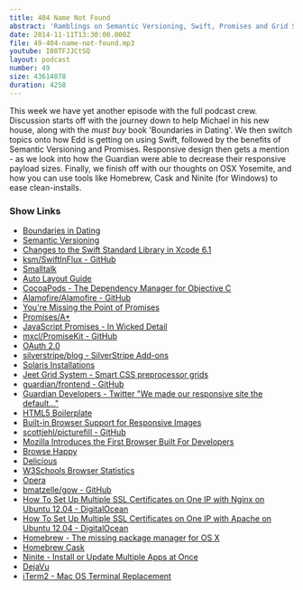 ```yaml
---
title: 404 Name Not Found
abstract: 'Ramblings on Semantic Versioning, Swift, Promises and Grid Systems'
date: 2014-11-11T13:30:00.000Z
file: 49-404-name-not-found.mp3
youtube: I08TFJJCtSQ
layout: podcast
number: 49
size: 43614878
duration: 4258
---
```


This week we have yet another episode with the full podcast crew.
Discussion starts off with the journey down to help Michael in his new house, along with the *must buy* book 'Boundaries in Dating'.
We then switch topics onto how Edd is getting on using Swift, followed by the benefits of Semantic Versioning and Promises.
Responsive design then gets a mention - as we look into how the Guardian were able to decrease their responsive payload sizes.
Finally, we finish off with our thoughts on OSX Yosemite, and how you can use tools like Homebrew, Cask and Ninite (for Windows) to ease clean-installs.

### Show Links

- [Boundaries in Dating](http://www.amazon.co.uk/Boundaries-Dating-Making-Work/dp/0310200342)
- [Semantic Versioning](http://semver.org/)
- [Changes to the Swift Standard Library in Xcode 6.1](http://airspeedvelocity.net/2014/09/10/changes-to-the-swift-standard-library-in-xcode-6-1/)
- [ksm/SwiftInFlux - GitHub](https://github.com/ksm/SwiftInFlux)
- [Smalltalk](http://en.wikipedia.org/wiki/Smalltalk)
- [Auto Layout Guide](https://developer.apple.com/library/ios/documentation/UserExperience/Conceptual/AutolayoutPG/Introduction/Introduction.html)
- [CocoaPods - The Dependency Manager for Objective C](http://cocoapods.org/)
- [Alamofire/Alamofire - GitHub](https://github.com/Alamofire/Alamofire)
- [You're Missing the Point of Promises](https://blog.domenic.me/youre-missing-the-point-of-promises/)
- [Promises/A+](https://promisesaplus.com/)
- [JavaScript Promises - In Wicked Detail](http://dailyjs.com/2014/02/20/promises-in-detail/)
- [mxcl/PromiseKit - GitHub](https://github.com/mxcl/PromiseKit)
- [OAuth 2.0](http://oauth.net/2/)
- [silverstripe/blog - SilverStripe Add-ons](http://addons.silverstripe.org/add-ons/silverstripe/blog)
- [Solaris Installations](http://www.solarisinstallations.co.uk/)
- [Jeet Grid System - Smart CSS preprocessor grids](http://jeet.gs/)
- [guardian/frontend - GitHub](https://github.com/guardian/frontend)
- [Guardian Developers - Twitter "We made our responsive site the default..."](https://twitter.com/gdndevelopers/status/527881006834282496)
- [HTML5 Boilerplate](http://html5boilerplate.com/)
- [Built-in Browser Support for Responsive Images](http://www.html5rocks.com/en/tutorials/responsive/picture-element/)
- [scottjehl/picturefill - GitHub](https://github.com/scottjehl/picturefill)
- [Mozilla Introduces the First Browser Built For Developers](https://hacks.mozilla.org/2014/11/mozilla-introduces-the-first-browser-built-for-developers-firefox-developer-edition/)
- [Browse Happy](http://browsehappy.com/)
- [Delicious](https://delicious.com/)
- [W3Schools Browser Statistics](http://www.w3schools.com/browsers/browsers_stats.asp)
- [Opera](http://www.opera.com/)
- [bmatzelle/gow - GitHub](https://github.com/bmatzelle/gow)
- [How To Set Up Multiple SSL Certificates on One IP with Nginx on Ubuntu 12.04 - DigitalOcean](https://www.digitalocean.com/community/tutorials/how-to-set-up-multiple-ssl-certificates-on-one-ip-with-nginx-on-ubuntu-12-04)
- [How To Set Up Multiple SSL Certificates on One IP with Apache on Ubuntu 12.04 - DigitalOcean](https://www.digitalocean.com/community/tutorials/how-to-set-up-multiple-ssl-certificates-on-one-ip-with-apache-on-ubuntu-12-04)
- [Homebrew - The missing package manager for OS X](http://brew.sh/)
- [Homebrew Cask](http://caskroom.io/)
- [Ninite - Install or Update Multiple Apps at Once](https://ninite.com/)
- [DejaVu](http://dejavu-fonts.org/wiki/Main_Page)
- [iTerm2 - Mac OS Terminal Replacement](http://iterm2.com/)
